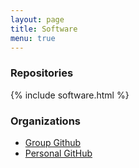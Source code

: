 ```yaml
---
layout: page
title: Software
menu: true
---
```


### Repositories

{% include software.html %}

### Organizations

- [Group Github](https://https://github.com/sfu-arch/)
- [Personal GitHub](https://github.com/ashriram)
